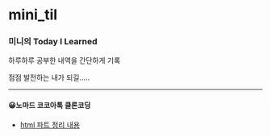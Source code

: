 # mini_til

### 미니의 Today I Learned

하루하루 공부한 내역을 간단하게 기록

점점 발전하는 내가 되길.....

---

#### 😀노마드 코코아톡 클론코딩

- [html 파트 정리 내용](https://github.com/alsgml1640/mini_til/blob/ac305217f6ee8a8d861037321f6fe4faf600a734/kokoa_clone/html.md)
